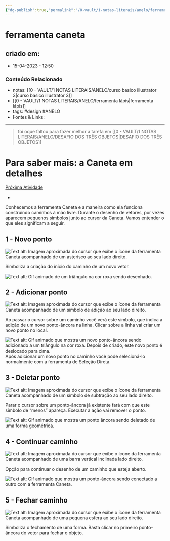 ```yaml
---
{"dg-publish":true,"permalink":"/0-vault/1-notas-literais/anelo/ferramenta-caneta/","tags":["design","ANELO"],"dgHomeLink":true,"dgShowLocalGraph":true,"dgShowFileTree":true,"dgEnableSearch":true,"noteIcon":""}
---
```


# ferramenta caneta

## criado em: 
-  15-04-2023 - 12:50

### Conteúdo Relacionado
- notas: [[0 - VAULT/1 NOTAS LITERAIS/ANELO/curso basico illustrator 3\|curso basico illustrator 3]]
- [[0 - VAULT/1 NOTAS LITERAIS/ANELO/ferramenta lápis\|ferramenta lápis]]
- tags: #design #ANELO 
- Fontes & Links: 

---
>foi oque faltou para fazer melhor a tarefa em [[0 - VAULT/1 NOTAS LITERAIS/ANELO/DESAFIO DOS TRÊS OBJETOS\|DESAFIO DOS TRÊS OBJETOS]]


# Para saber mais: a Caneta em detalhes

[Próxima Atividade](https://cursos.alura.com.br/course/adobe-illustrator-conhecendo-ferramenta/task/122804/next)

-   [](https://cursos.alura.com.br/suggestions/new/adobe-illustrator-conhecendo-ferramenta/122804/question)

Conhecemos a ferramenta Caneta e a maneira como ela funciona construindo caminhos à mão livre. Durante o desenho de vetores, por vezes aparecem pequenos símbolos junto ao cursor da Caneta. Vamos entender o que eles significam a seguir.

## 1 - Novo ponto

![Text alt: Imagem aproximada do cursor que exibe o ícone da ferramenta Caneta acompanhado de um asterisco ao seu lado direito.](https://caelum-online-public.s3.amazonaws.com/2984-illustrator/aula+3/Img1.jpg)

Simboliza a criação do início do caminho de um novo vetor.

![Text alt: Gif animado de um triângulo na cor roxa sendo desenhado.](https://caelum-online-public.s3.amazonaws.com/2984-illustrator/aula+3/Img2.gif)

## 2 - Adicionar ponto

![Text alt: Imagem aproximada do cursor que exibe o ícone da ferramenta Caneta acompanhado de um símbolo de adição ao seu lado direito.](https://caelum-online-public.s3.amazonaws.com/2984-illustrator/aula+3/Img3.jpg)

Ao passar o cursor sobre um caminho você verá este símbolo, que indica a adição de um novo ponto-âncora na linha. Clicar sobre a linha vai criar um novo ponto no local.

![Text alt: Gif animado que mostra um novo ponto-âncora sendo adicionado a um triângulo na cor roxa. Depois de criado, este novo ponto é deslocado para cima.](https://caelum-online-public.s3.amazonaws.com/2984-illustrator/aula+3/Img4.gif) Após adicionar um novo ponto no caminho você pode selecioná-lo normalmente com a ferramenta de Seleção Direta.

## 3 - Deletar ponto

![Text alt: Imagem aproximada do cursor que exibe o ícone da ferramenta Caneta acompanhado de um símbolo de subtração ao seu lado direito.](https://caelum-online-public.s3.amazonaws.com/2984-illustrator/aula+3/Img5.jpg)

Parar o cursor sobre um ponto-âncora já existente fará com que este símbolo de “menos” apareça. Executar a ação vai remover o ponto.

![Text alt: Gif animado que mostra um ponto âncora sendo deletado de uma forma geométrica.](https://caelum-online-public.s3.amazonaws.com/2984-illustrator/aula+3/Img6.gif)

## 4 - Continuar caminho

![Text alt: Imagem aproximada do cursor que exibe o ícone da ferramenta Caneta acompanhado de uma barra vertical inclinada lado direito.](https://caelum-online-public.s3.amazonaws.com/2984-illustrator/aula+3/Img7.jpg)

Opção para continuar o desenho de um caminho que esteja aberto.

![Text alt: Gif animado que mostra um ponto-âncora sendo conectado a outro com a ferramenta Caneta.](https://caelum-online-public.s3.amazonaws.com/2984-illustrator/aula+3/Img8.gif)

## 5 - Fechar caminho

![Text alt: Imagem aproximada do cursor que exibe o ícone da ferramenta Caneta acompanhado de uma pequena esfera ao seu lado direito.](https://caelum-online-public.s3.amazonaws.com/2984-illustrator/aula+3/Img9.jpg)

Simboliza o fechamento de uma forma. Basta clicar no primeiro ponto-âncora do vetor para fechar o objeto.